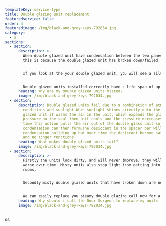 ```yaml
---
templateKey: service-type
title: Double glazing unit replacement
featuredservice: false
order: 4
featuredimage: /img/black-and-grey-keys-792034.jpg
category:
  - s
sections:
  - section:
      description: >-
        When double glazed unit have condensation between the two panes of glass
        this is because the double glazed unit has broken down/failed.


        If you look at the your double glazed unit, you will see a silver metal or grey plastic spacer bar in between the two pieces of glass.The spacer bar contains desiccant material, this material is like the small bags that you get in a new pair of trainers or furniture. This material draws out any moisture that is between the double glazed units.


        Double glazed units installed correctly have a life span of up to 2 decades and all units replaced by the door surgeon come with a manufactures guarantee of 10 years
      heading: Why are my double glazed units misted?
      image: /img/black-and-grey-keys-792034.jpg
  - section:
      description: Double glazed units fail due to a combination of atmosphere
        conditions and sunlight.When sunlight shines directly onto the double
        glazed unit it warms the air in the unit, which expands the glass and
        pressure on the seal then unit cools and the pressure decreases. Over
        time this action pulls the air out of the double glass unit so
        condensation can then form.The desiccant in the spacer bar will stop the
        condensation building up but over time the desiccant become saturated
        and no longer functions.
      heading: What makes double glazed units fail?
      image: /img/black-and-grey-keys-792034.jpg
  - section:
      description: >-
        Firstly the units look dirty, and will never improve, they will only get
        worse over time. Misty units also stop light from getting into your
        rooms.


        Secondly misty double glazed units that have broken down are no longer energy efficient, so will leak heat out of your home costing you money.


        We can easily replace you steamy double glazing call now for a free quote
      heading: Why should i call the Door Surgeon to replace my units
      image: /img/black-and-grey-keys-792034.jpg
---
```

ss